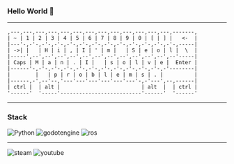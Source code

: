 ### Hello World 👋

***
```
,---,---,---,---,---,---,---,---,---,---,---,---,---,-------,
| ~ | 1 | 2 | 3 | 4 | 5 | 6 | 7 | 8 | 9 | 0 | [ | ] |   <-  |
|---'-,-'-,-'-,-'-,-'-,-'-,-'-,-'-,-'-,-'-,-'-,-'-,-'-,-----|
| ->| |   | H | i | , | I | ' | m |   | S | e | o | l |  \  |
|-----',--',--',--',--',--',--',--',--',--',--',--',--'-----|
| Caps | M | a | n | . | I |   | s | o | l | v | e |  Enter |
|------'-,-'-,-'-,-'-,-'-,-'-,-'-,-'-,-'-,-'-,-'-,-'--------|
|        |   | p | r | o | b | l | e | m | s | . |          |
|------,-',--'--,'---'---'---'---'---'---'-,-'---',--,------|
| ctrl |  | alt |                          | alt  |  | ctrl |
'------'  '-----'--------------------------'------'  '------'
```

***
### **Stack**
<img alt="Python" src ="https://img.shields.io/badge/Python-3776AB.svg?&style=for-the-badge&logo=Python&logoColor=white"/>
<img alt="godotengine" src ="https://img.shields.io/badge/Godot-478CBF.svg?&style=for-the-badge&logo=godotengine&logoColor=white"/>
<img alt="ros" src ="https://img.shields.io/badge/ros-22314E.svg?&style=for-the-badge&logo=ros&logoColor=white"/>

***
<img alt="steam" src ="https://img.shields.io/badge/steam-000000.svg?&style=for-the-badge&logo=steam&logoColor=white"/>
<img alt="youtube" src ="https://img.shields.io/badge/youtube-FF0000.svg?&style=for-the-badge&logo=youtube&logoColor=white"/>
